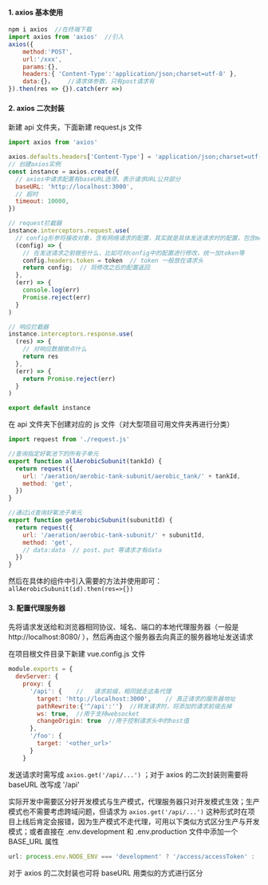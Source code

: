 #### 1. axios 基本使用

```js
npm i axios  //在终端下载
import axios from 'axios'  //引入
axios({
    method:'POST',
    url:'/xxx',
    params:{},
    headers:{ 'Content-Type':'application/json;charset=utf-8' },
    data:{}，	//请求体参数，只有post请求有
}).then(res => {}).catch(err =>)
```



#### 2. axios 二次封装

新建 api 文件夹，下面新建 request.js 文件

```js
import axios from 'axios'

axios.defaults.headers['Content-Type'] = 'application/json;charset=utf-8'
// 创建axios实例
const instance = axios.create({
  // axios中请求配置有baseURL选项，表示请求URL公共部分
  baseURL: 'http://localhost:3000',
  // 超时
  timeout: 10000,
})

// request拦截器
instance.interceptors.request.use(
  // config形参将接收对象，含有网络请求的配置，其实就是具体发送请求时的配置，包含method,url,data等
  (config) => {
    // 在发送请求之前做些什么，比如可对config中的配置进行修改，统一加token等
    config.headers.token = token  // token 一般放在请求头
    return config;	// 将修改之后的配置返回
  },
  (err) => {
    console.log(err)
    Promise.reject(err)
  }
)

// 响应拦截器
instance.interceptors.response.use(
  (res) => {
    // 对响应数据做点什么
    return res
  },
  (err) => {
    return Promise.reject(err)
  }
)

export default instance
```

在 api 文件夹下创建对应的 js 文件（对大型项目可用文件夹再进行分类）

```js
import request from './request.js' 

//查询指定好氧池下的所有子单元
export function allAerobicSubunit(tankId) {
  return request({
    url: '/aeration/aerobic-tank-subunit/aerobic_tank/' + tankId,
    method: 'get',
  })
}

//通过id查询好氧池子单元
export function getAerobicSubunit(subunitId) {
  return request({
    url: '/aeration/aerobic-tank-subunit/' + subunitId,
    method: 'get',
    // data:data  // post、put 等请求才有data
  })
}
```

然后在具体的组件中引入需要的方法并使用即可： `allAerobicSubunit(id).then(res=>{})`



#### 3. 配置代理服务器

先将请求发送给和浏览器相同协议、域名、端口的本地代理服务器（一般是 http://localhost:8080/ ），然后再由这个服务器去向真正的服务器地址发送请求

在项目根文件目录下新建 vue.config.js 文件

```javascript
module.exports = {
  devServer: {
    proxy: {
      '/api': {    //	请求前缀，相同就走这条代理
        target: 'http://localhost:3000',	// 真正请求的服务器地址
        pathRewrite:{'^/api':''}  //转发请求时，将添加的请求前缀去掉
        ws: true,  //用于支持websocket
        changeOrigin: true  //用于控制请求头中的host值
      },
      '/foo': {
        target: '<other_url>'
      }
    }
```

发送请求时需写成 `axios.get('/api/...')` ；对于 axios 的二次封装则需要将 baseURL 改写成 '/api'

实际开发中需要区分好开发模式与生产模式，代理服务器只对开发模式生效；生产模式也不需要考虑跨域问题，但请求为 `axios.get('/api/...')` 这种形式时在项目上线后肯定会报错，因为生产模式不走代理，可用以下类似方式区分生产与开发模式；或者直接在 .env.development 和 .env.production 文件中添加一个 BASE_URL 属性

```js
url: process.env.NODE_ENV === 'development' ? '/access/accessToken' : 'http://124.70.195.185:8090/accessToken',
```

对于 axios 的二次封装也可将 baseURL 用类似的方式进行区分

